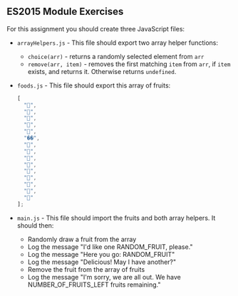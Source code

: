 ## ES2015 Module Exercises

For this assignment you should create three JavaScript files:

* `arrayHelpers.js` - This file should export two array helper functions:

  * `choice(arr)` - returns a randomly selected element from `arr`
  * `remove(arr, item)` - removes the first matching `item` from `arr`, if `item` exists, and returns it. Otherwise returns `undefined`.

* `foods.js` - This file should export this array of fruits:

  ```js
  [
    "🍇",
    "🍈",
    "🍉",
    "🍊",
    "🍋",
    "��",
    "🍍",
    "🍎",
    "🍏",
    "🍐",
    "🍒",
    "🍓",
    "🥝",
    "🍅",
    "🥑"
  ];
  ```

* `main.js` - This file should import the fruits and both array helpers. It should then:
  * Randomly draw a fruit from the array
  * Log the message "I'd like one RANDOM_FRUIT, please."
  * Log the message "Here you go: RANDOM_FRUIT"
  * Log the message "Delicious! May I have another?"
  * Remove the fruit from the array of fruits
  * Log the message "I'm sorry, we are all out. We have NUMBER_OF_FRUITS_LEFT fruits remaining."
